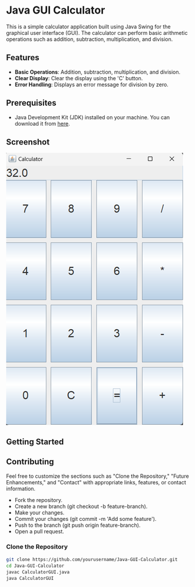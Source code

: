 
# Java GUI Calculator

This is a simple calculator application built using Java Swing for the graphical user interface (GUI). The calculator can perform basic arithmetic operations such as addition, subtraction, multiplication, and division.

## Features

- **Basic Operations**: Addition, subtraction, multiplication, and division.
- **Clear Display**: Clear the display using the 'C' button.
- **Error Handling**: Displays an error message for division by zero.

## Prerequisites

- Java Development Kit (JDK) installed on your machine. You can download it from [here](https://www.oracle.com/java/technologies/javase-jdk11-downloads.html).

## Screenshot
![Calculator Screenshot](images/calculator.png.png)

## Getting Started
## Contributing
  
Feel free to customize the sections such as "Clone the Repository," "Future Enhancements," and "Contact" with appropriate links, features, or contact information.


- Fork the repository.
- Create a new branch (git checkout -b feature-branch).
- Make your changes.
- Commit your changes (git commit -m 'Add some feature').
- Push to the branch (git push origin feature-branch).
- Open a pull request.

### Clone the Repository

```sh
git clone https://github.com/yourusername/Java-GUI-Calculator.git
cd Java-GUI-Calculator
javac CalculatorGUI.java
java CalculatorGUI




